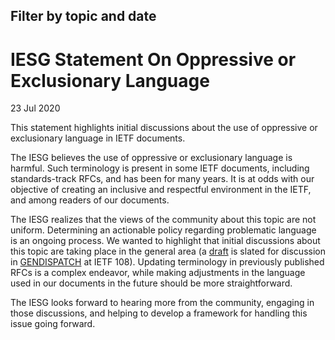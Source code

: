 Filter by topic and date
------------------------

IESG Statement On Oppressive or Exclusionary Language
=====================================================

23 Jul 2020

This statement highlights initial discussions about the use of oppressive or exclusionary language in IETF documents.

The IESG believes the use of oppressive or exclusionary language is harmful. Such terminology is present in some IETF documents, including standards-track RFCs, and has been for many years. It is at odds with our objective of creating an inclusive and respectful environment in the IETF, and among readers of our documents.

The IESG realizes that the views of the community about this topic are not uniform. Determining an actionable policy regarding problematic language is an ongoing process. We wanted to highlight that initial discussions about this topic are taking place in the general area (a [draft](https://datatracker.ietf.org/doc/draft-knodel-terminology/) is slated for discussion in [GENDISPATCH](https://www.ietf.org/proceedings/108/agenda/agenda-108-gendispatch-03) at IETF 108). Updating terminology in previously published RFCs is a complex endeavor, while making adjustments in the language used in our documents in the future should be more straightforward. 

The IESG looks forward to hearing more from the community, engaging in those discussions, and helping to develop a framework for handling this issue going forward.

